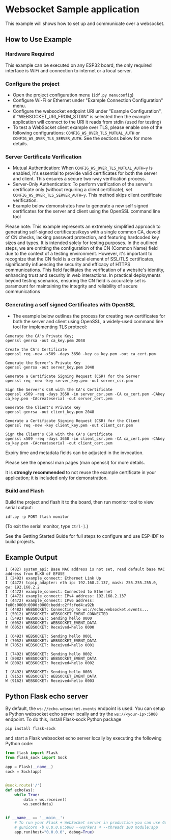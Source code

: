 # Websocket Sample application

This example will shows how to set up and communicate over a websocket.

## How to Use Example

### Hardware Required

This example can be executed on any ESP32 board, the only required interface is WiFi and connection to internet or a local server.

### Configure the project

* Open the project configuration menu (`idf.py menuconfig`)
* Configure Wi-Fi or Ethernet under "Example Connection Configuration" menu.
* Configure the websocket endpoint URI under "Example Configuration", if "WEBSOCKET_URI_FROM_STDIN" is selected then the example application will connect to the URI it reads from stdin (used for testing)
* To test a WebSocket client example over TLS, please enable one of the following configurations: `CONFIG_WS_OVER_TLS_MUTUAL_AUTH` or `CONFIG_WS_OVER_TLS_SERVER_AUTH`. See the sections below for more details.

### Server Certificate Verification

* Mutual Authentication: When `CONFIG_WS_OVER_TLS_MUTUAL_AUTH=y` is enabled, it's essential to provide valid certificates for both the server and client.
  This ensures a secure two-way verification process.
* Server-Only Authentication: To perform verification of the server's certificate only (without requiring a client certificate), set `CONFIG_WS_OVER_TLS_SERVER_AUTH=y`.
  This method skips client certificate verification.
* Example below demonstrates how to generate a new self signed certificates for the server and client using the OpenSSL command line tool

Please note: This example represents an extremely simplified approach to generating self-signed certificates/keys with a single common CA, devoid of CN checks, lacking password protection, and featuring hardcoded key sizes and types. It is intended solely for testing purposes.
In the outlined steps, we are omitting the configuration of the CN (Common Name) field due to the context of a testing environment. However, it's important to recognize that the CN field is a critical element of SSL/TLS certificates, significantly influencing the security and efficacy of HTTPS communications. This field facilitates the verification of a website's identity, enhancing trust and security in web interactions. In practical deployments beyond testing scenarios, ensuring the CN field is accurately set is paramount for maintaining the integrity and reliability of secure communications

### Generating a self signed Certificates with OpenSSL
* The example below outlines the process for creating new certificates for both the server and client using OpenSSL, a widely-used command line tool for implementing TLS protocol:

```
Generate the CA's Private Key;
openssl genrsa -out ca_key.pem 2048

Create the CA's Certificate
openssl req -new -x509 -days 3650 -key ca_key.pem -out ca_cert.pem

Generate the Server's Private Key
openssl genrsa -out server_key.pem 2048

Generate a Certificate Signing Request (CSR) for the Server
openssl req -new -key server_key.pem -out server_csr.pem

Sign the Server's CSR with the CA's Certificate
openssl x509 -req -days 3650 -in server_csr.pem -CA ca_cert.pem -CAkey ca_key.pem -CAcreateserial -out server_cert.pem

Generate the Client's Private Key
openssl genrsa -out client_key.pem 2048

Generate a Certificate Signing Request (CSR) for the Client
openssl req -new -key client_key.pem -out client_csr.pem

Sign the Client's CSR with the CA's Certificate
openssl x509 -req -days 3650 -in client_csr.pem -CA ca_cert.pem -CAkey ca_key.pem -CAcreateserial -out client_cert.pem

```

Expiry time and metadata fields can be adjusted in the invocation.

Please see the openssl man pages (man openssl) for more details.

It is **strongly recommended** to not reuse the example certificate in your application;
it is included only for demonstration.

### Build and Flash

Build the project and flash it to the board, then run monitor tool to view serial output:

```
idf.py -p PORT flash monitor
```

(To exit the serial monitor, type ``Ctrl-]``.)

See the Getting Started Guide for full steps to configure and use ESP-IDF to build projects.

## Example Output

```
I (482) system_api: Base MAC address is not set, read default base MAC address from BLK0 of EFUSE
I (2492) example_connect: Ethernet Link Up
I (4472) tcpip_adapter: eth ip: 192.168.2.137, mask: 255.255.255.0, gw: 192.168.2.2
I (4472) example_connect: Connected to Ethernet
I (4472) example_connect: IPv4 address: 192.168.2.137
I (4472) example_connect: IPv6 address: fe80:0000:0000:0000:bedd:c2ff:fed4:a92b
I (4482) WEBSOCKET: Connecting to ws://echo.websocket.events...
I (5012) WEBSOCKET: WEBSOCKET_EVENT_CONNECTED
I (5492) WEBSOCKET: Sending hello 0000
I (6052) WEBSOCKET: WEBSOCKET_EVENT_DATA
W (6052) WEBSOCKET: Received=hello 0000

I (6492) WEBSOCKET: Sending hello 0001
I (7052) WEBSOCKET: WEBSOCKET_EVENT_DATA
W (7052) WEBSOCKET: Received=hello 0001

I (7492) WEBSOCKET: Sending hello 0002
I (8082) WEBSOCKET: WEBSOCKET_EVENT_DATA
W (8082) WEBSOCKET: Received=hello 0002

I (8492) WEBSOCKET: Sending hello 0003
I (9152) WEBSOCKET: WEBSOCKET_EVENT_DATA
W (9162) WEBSOCKET: Received=hello 0003

```


## Python Flask echo server

By default, the `ws://echo.websocket.events` endpoint is used. You can setup a Python websocket echo server locally and try the `ws://<your-ip>:5000` endpoint. To do this, install Flask-sock Python package

```
pip install flask-sock
```

and start a Flask websocket echo server locally by executing the following Python code:

```python
from flask import Flask
from flask_sock import Sock

app = Flask(__name__)
sock = Sock(app)


@sock.route('/')
def echo(ws):
    while True:
        data = ws.receive()
        ws.send(data)


if __name__ == '__main__':
    # To run your Flask + WebSocket server in production you can use Gunicorn:
    # gunicorn -b 0.0.0.0:5000 --workers 4 --threads 100 module:app
    app.run(host="0.0.0.0", debug=True)
```
